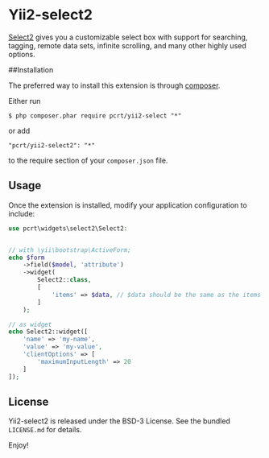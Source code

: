 Yii2-select2
========

[Select2](https://select2.github.io/) gives you a customizable select box with support for searching, tagging, remote
data sets, infinite scrolling, and many other highly used options.

##Installation

The preferred way to install this extension is through [composer](http://getcomposer.org/download/).

Either run

```
$ php composer.phar require pcrt/yii2-select "*"
```

or add

```
"pcrt/yii2-select2": "*"
```

to the require section of your `composer.json` file.

## Usage

Once the extension is installed, modify your application configuration to include:

```php
use pcrt\widgets\select2\Select2:


// with \yii\bootstrap\ActiveForm;
echo $form
    ->field($model, 'attribute')
    ->widget(
        Select2::class, 
        [
            'items' => $data, // $data should be the same as the items provided to a regular yii2 dropdownlist
        ]
    );

// as widget
echo Select2::widget([
    'name' => 'my-name',
    'value' => 'my-value',
    'clientOptions' => [
        'maximumInputLength' => 20
    ]
]);
```

## License

Yii2-select2 is released under the BSD-3 License. See the bundled `LICENSE.md` for details.

Enjoy!
